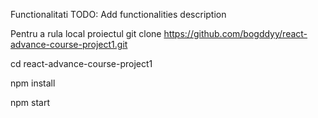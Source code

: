 Functionalitati
TODO: Add functionalities description

Pentru a rula local proiectul
git clone https://github.com/bogddyy/react-advance-course-project1.git

cd react-advance-course-project1

npm install 

npm start
